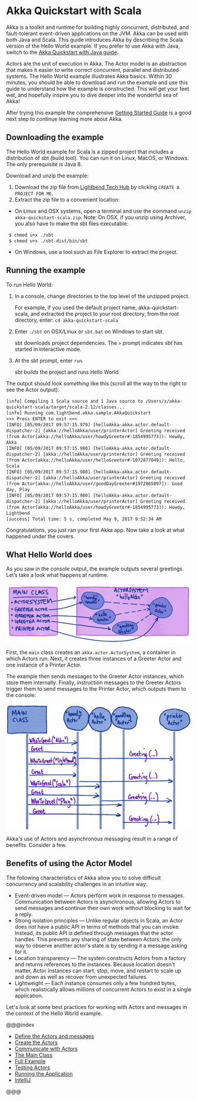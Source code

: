 # Akka Quickstart with Scala
 
Akka is a toolkit and runtime for building highly concurrent, distributed, and fault-tolerant event-driven applications on the JVM. Akka can be used with both Java and Scala.
This guide introduces Akka by describing the Scala version of the Hello World example. If you prefer to use Akka with Java, switch to the [Akka Quickstart with Java guide](http://developer.lightbend.com/guides/akka-quickstart-java/). 

Actors are the unit of execution in Akka. The Actor model is an abstraction that makes it easier to write correct concurrent, parallel and distributed systems. The Hello World example illustrates Akka basics. Within 30 minutes, you should be able to download and run the example and use this guide to understand how the example is constructed. This will get your feet wet, and hopefully inspire you to dive deeper into the wonderful sea of Akka!

After trying this example the comprehensive [Getting Started Guide](http://doc.akka.io/docs/akka/current/scala/guide/introduction.html) is a good next step to continue learning more about Akka.

## Downloading the example 

The Hello World example for Scala is a zipped project that includes a distribution of sbt (build tool). You can run it on Linux, MacOS, or Windows. The only prerequisite is Java 8.

Download and unzip the example:

1. Download the zip file from [Lightbend Tech Hub](http://dev.lightbend.com/start/?group=akka&project=akka-quickstart-scala) by clicking `CREATE A PROJECT FOR ME`. 
1. Extract the zip file to a convenient location: 
  - On Linux and OSX systems, open a terminal and use the command `unzip akka-quickstart-scala.zip`. Note: On OSX, if you unzip using Archiver, you also have to make the sbt files executable:
```
 $ chmod u+x ./sbt
 $ chmod u+x ./sbt-dist/bin/sbt
```
  - On Windows, use a tool such as File Explorer to extract the project. 

## Running the example

To run Hello World:

1. In a console, change directories to the top level of the unzipped project.
 
    For example, if you used the default project name, akka-quickstart-scala, and extracted the project to your root directory,
    from the root directory, enter: `cd akka-quickstart-scala`

1. Enter `./sbt` on OSX/Linux or `sbt.bat` on Windows to start sbt.
 
    sbt downloads project dependencies. The `>` prompt indicates sbt has started in interactive mode.

1. At the sbt prompt, enter `run`.
 
    sbt builds the project and runs Hello World

The output should look _something_ like this (scroll all the way to the right to see the Actor output):
 
```
[info] Compiling 1 Scala source and 1 Java source to /Users/x/akka-quickstart-scala/target/scala-2.12/classes...
[info] Running com.lightbend.akka.sample.AkkaQuickstart
>>> Press ENTER to exit <<<
[INFO] [05/09/2017 09:57:15.979] [helloAkka-akka.actor.default-dispatcher-2] [akka://helloAkka/user/printerActor] Greeting received (from Actor[akka://helloAkka/user/howdyGreeter#-1854995773]): Howdy, Akka
[INFO] [05/09/2017 09:57:15.980] [helloAkka-akka.actor.default-dispatcher-2] [akka://helloAkka/user/printerActor] Greeting received (from Actor[akka://helloAkka/user/helloGreeter#-1072877049]): Hello, Scala
[INFO] [05/09/2017 09:57:15.980] [helloAkka-akka.actor.default-dispatcher-2] [akka://helloAkka/user/printerActor] Greeting received (from Actor[akka://helloAkka/user/goodDayGreeter#1972065097]): Good day, Play
[INFO] [05/09/2017 09:57:15.980] [helloAkka-akka.actor.default-dispatcher-2] [akka://helloAkka/user/printerActor] Greeting received (from Actor[akka://helloAkka/user/howdyGreeter#-1854995773]): Howdy, Lightbend
[success] Total time: 5 s, completed May 9, 2017 9:52:34 AM
```
   
Congratulations, you just ran your first Akka app. Now take a look at what happened under the covers. 

## What Hello World does

As you saw in the console output, the example outputs several greetings. Let’s take a look what happens at runtime.

![Architecture](images/hello-akka-architecture.png)

First, the `main` class creates an `akka.actor.ActorSystem`, a container in which Actors run. Next, it creates three instances of a Greeter Actor and one instance of a Printer Actor. 

The example then sends messages to the Greeter Actor instances, which store them internally. Finally, instruction messages to the Greeter Actors trigger them to send messages to the Printer Actor, which outputs them to the console:

![Messages](images/hello-akka-messages.png)

Akka's use of Actors and asynchronous messaging result in a range of benefits. Consider a few.

## Benefits of using the Actor Model

The following characteristics of Akka allow you to solve difficult concurrency and scalability challenges in an intuitive way: 

* Event-driven model &#8212; Actors perform work in response to messages. Communication between Actors is asynchronous, allowing Actors to send messages and continue their own work without blocking to wait for a reply.
* Strong isolation principles &#8212; Unlike regular objects in Scala, an Actor does not have a public API in terms of methods that you can invoke. Instead, its public API is defined through messages that the actor handles. This prevents any sharing of state between Actors; the only way to observe another actor's state is by sending it a message asking for it.
* Location transparency &#8212; The system constructs Actors from a factory and returns references to the instances. Because location doesn't matter, Actor instances can start, stop, move, and restart to scale up and down as well as recover from unexpected failures. 
* Lightweight &#8212; Each instance consumes only a few hundred bytes, which realistically allows millions of concurrent Actors to exist in a single application.
 
Let's look at some best practices for working with Actors and messages in the context of the Hello World example.

@@@index

* [Define the Actors and messages](define-actors.md)
* [Create the Actors](create-actors.md)
* [Communicate with Actors](communicate-with-actors.md)
* [The Main Class](main-class.md)
* [Full Example](full-example.md)
* [Testing Actors](testing-actors.md)
* [Running the Application](running-the-application.md)
* [IntelliJ](intellij-idea.md)

@@@
